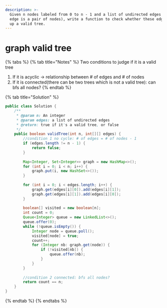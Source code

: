 ```yaml
---
description: >-
  Given n nodes labeled from 0 to n - 1 and a list of undirected edges (each
  edge is a pair of nodes), write a function to check whether these edges make
  up a valid tree.
---
```


# graph valid tree

{% tabs %}
{% tab title="Notes" %}
Two conditions to judge if it is a valid tree

1. If it is acyclic -&gt; relationship between \# of edges and \# of nodes
2. If it is connected\(there can be two trees which is not a valid tree\): can bfs all nodes?
{% endtab %}

{% tab title="Solution" %}
```java
public class Solution {
    /**
     * @param n: An integer
     * @param edges: a list of undirected edges
     * @return: true if it's a valid tree, or false
     */
    public boolean validTree(int n, int[][] edges) {
        //condition 1 no cycle: # of edges = # of nodes - 1
        if (edges.length != n - 1) {
            return false;
        }
        
        Map<Integer, Set<Integer>> graph = new HashMap<>();
        for (int i = 0; i < n; i++) {
            graph.put(i, new HashSet<>());
        }
        
        for (int i = 0; i < edges.length; i++) {
            graph.get(edges[i][0]).add(edges[i][1]);
            graph.get(edges[i][1]).add(edges[i][0]);
        }
        
        boolean[] visited = new boolean[n];
        int count = 0;
        Queue<Integer> queue = new LinkedList<>();
        queue.offer(0);
        while (!queue.isEmpty()) {
            Integer node = queue.poll();
            visited[node] = true;
            count++;
            for (Integer nb: graph.get(node)) {
                if (!visited[nb]) {
                    queue.offer(nb);
                }
            }
        }
        
        //condition 2 connected: bfs all nodes?
        return count == n;
    }
}
```
{% endtab %}
{% endtabs %}

